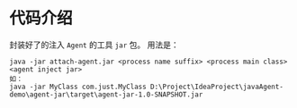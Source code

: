 # 代码介绍

封装好了的注入 `Agent` 的工具 `jar` 包。
用法是：

```
java -jar attach-agent.jar <process name suffix> <process main class> <agent inject jar>
如：
java -jar MyClass com.just.MyClass D:\Project\IdeaProject\javaAgent-demo\agent-jar\target\agent-jar-1.0-SNAPSHOT.jar
```
